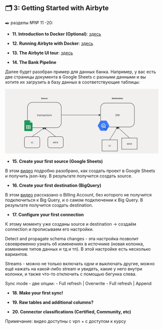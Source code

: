 ## 🗂️ 3: Getting Started with Airbyte
✒️ разделы №№ 11 -20:

- **11. Introduction to Docker (Optional)**: [здесь](https://github.com/Malakhova-Natalya/IT_courses/blob/main/The%20Complete%20Hands-on%20Introduction%20to%20Airbyte/03_Getting%20Started%20with%20Airbyte/11.%20Introduction%20to%20Docker%20(Optional)/README.md)


- **12. Running Airbyte with Docker**: [здесь](https://github.com/Malakhova-Natalya/IT_courses/blob/main/The%20Complete%20Hands-on%20Introduction%20to%20Airbyte/03_Getting%20Started%20with%20Airbyte/12.%20Running%20Airbyte%20with%20Docker/README.md)


- **13. The Airbyte UI tour**: [здесь](https://github.com/Malakhova-Natalya/IT_courses/blob/main/The%20Complete%20Hands-on%20Introduction%20to%20Airbyte/03_Getting%20Started%20with%20Airbyte/13.%20The%20Airbyte%20UI%20tour/README.md)

- **14. The Bank Pipeline**

Далее будет разобран пример для данных банка. Например, у вас есть две страницы документа в Google Sheets с разными данными и вы хотите их загрузить в базу данных в соответствующие таблицы:

![cover](https://github.com/Malakhova-Natalya/IT_courses/blob/main/The%20Complete%20Hands-on%20Introduction%20to%20Airbyte/44%20-%20from%20Google%20Sheets%20to%20DW.png)

- **15. Create your first source (Google Sheets)**

В этом [видео](https://www.udemy.com/course/the-complete-hands-on-introduction-to-airbyte/learn/lecture/40239172#content) подробно разобрано, как создать проект в Google Sheets и получить json-key. В результате получится создать source.
 
- **16. Create your first destination (BigQuery)**

 В этом [видео](https://www.udemy.com/course/the-complete-hands-on-introduction-to-airbyte/learn/lecture/40239174#content) рассказано о Billing Account, без которого не получится подключиться к Big Query, и о самом подключении к Big Query. В результате получится создать destination.

- **17. Configure your first connection**

К этому моменту уже созданы source и destination → создаём connection и прописываем его настройки.

Detect and propagate schema changes - эта настройка позволит своевременно узнать об изменениях в источнике (новая колонка, изменение типов данных и тд и тп). В этой настройке есть несколько вариантов.

Streams - можно не только включать одни и выключать другие, можно ещё нажать на какой-либо stream и увидеть, какие у него внутри колонки, и также что-то отключить с помощью бегунка слева.

Sync mode - две опции: 
    - Full refresh | Overwrite
    - Full refresh | Append

- **18. Make your first sync!**

- **19. Raw tables and additional columns?**

- **20. Connector classifications (Certified, Community, etc)**

Примечание: видео доступны с vpn + с доступом к курсу
